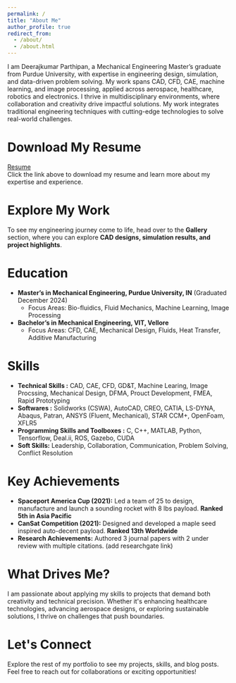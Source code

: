 ```yaml
---
permalink: /
title: "About Me"
author_profile: true
redirect_from: 
  - /about/
  - /about.html
---
```


I am Deerajkumar Parthipan, a Mechanical Engineering Master’s graduate from Purdue University, with expertise in engineering design, simulation, and data-driven problem solving. My work spans CAD, CFD, CAE, machine learning, and image processing, applied across aerospace, healthcare, robotics and electronics. 
I thrive in multidisciplinary environments, where collaboration and creativity drive impactful solutions. My work integrates traditional engineering techniques with cutting-edge technologies to solve real-world challenges.

Download My Resume
======
[Resume](files/Deerajkumar%20Parthipan%20%7C%20Innovator%20in%20Mechanical%20Engineering%20%26%20Data-Driven%20Solutions.pdf)  
Click the link above to download my resume and learn more about my expertise and experience.


Explore My Work
======
To see my engineering journey come to life, head over to the **Gallery** section, where you can explore **CAD designs, simulation results, and project highlights**.


Education
======
  - **Master’s in Mechanical Engineering, Purdue University, IN** (Graduated December 2024)
    - Focus Areas: Bio-fluidics, Fluid Mechanics, Machine Learning, Image Processing
  - **Bachelor’s in Mechanical Engineering, VIT, Vellore**
    - Focus Areas: CFD, CAE, Mechanical Design, Fluids, Heat Transfer, Additive Manufacturing

Skills
======
  - **Technical Skills :** CAD, CAE, CFD, GD&T, Machine Learing, Image Procssing, Mechanical Design, DFMA, Prouct Development, FMEA, Rapid Prototyping
  - **Softwares :** Solidworks (CSWA), AutoCAD, CREO, CATIA, LS-DYNA, Abaqus, Patran, ANSYS (Fluent, Mechanical), STAR CCM+, OpenFoam, XFLR5
  - **Programming Skills and Toolboxes :** C, C++, MATLAB, Python, Tensorflow, Deal.ii, ROS, Gazebo, CUDA
  - **Soft Skills:** Leadership, Collaboration, Communication, Problem Solving, Conflict Resolution

Key Achievements
======
  - **Spaceport America Cup (2021):** Led a team of 25 to design, manufacture and launch a sounding rocket with 8 lbs payload. **Ranked 5th in Asia Pacific**
  - **CanSat Competition (2021):** Designed and developed a maple seed inspired auto-decent payload. **Ranked 13th Worldwide**
  - **Research Achievements:** Authored 3 journal papers with 2 under review with multiple citations. (add researchgate link)

What Drives Me?
======
I am passionate about applying my skills to projects that demand both creativity and technical precision. Whether it's enhancing healthcare technologies, advancing aerospace designs, or exploring sustainable solutions, I thrive on challenges that push boundaries.

Let's Connect
======
Explore the rest of my portfolio to see my projects, skills, and blog posts. Feel free to reach out for collaborations or exciting opportunities!
